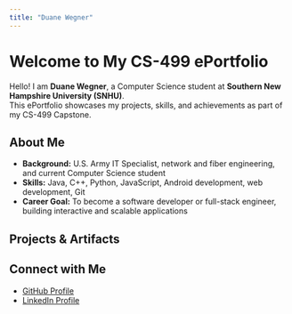 ```yaml
---
title: "Duane Wegner"
---
```


# Welcome to My CS-499 ePortfolio

Hello! I am **Duane Wegner**, a Computer Science student at **Southern New Hampshire University (SNHU)**.  
This ePortfolio showcases my projects, skills, and achievements as part of my CS-499 Capstone.

## About Me

- **Background:** U.S. Army IT Specialist, network and fiber engineering, and current Computer Science student  
- **Skills:** Java, C++, Python, JavaScript, Android development, web development, Git  
- **Career Goal:** To become a software developer or full-stack engineer, building interactive and scalable applications

## Projects & Artifacts

## Connect with Me

- [GitHub Profile](https://github.com/Duane-Wegner)  
- [LinkedIn Profile](https://www.linkedin.com/in/duane-wegner/)

